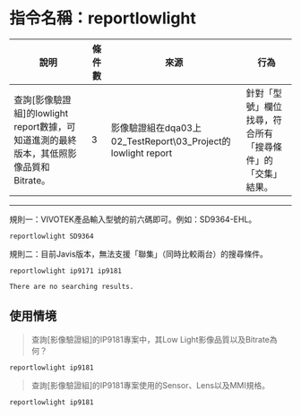# 指令名稱：reportlowlight

| 說明 | 條件數 | 來源 | 行為 |
| --- | --- | --- | --- |
| 查詢\[影像驗證組\]的lowlight report數據，可知道進測的最終版本，其低照影像品質和Bitrate。 | 3 | 影像驗證組在dqa03上02\_TestReport\03\_Project的lowlight report | 針對「型號」欄位找尋，符合所有「搜尋條件」的「交集」結果。 |

---

規則一：VIVOTEK產品輸入型號的前六碼即可。例如：SD9364-EHL。

```
reportlowlight SD9364
```

規則二：目前Javis版本，無法支援「聯集」（同時比較兩台）的搜尋條件。

```
reportlowlight ip9171 ip9181

There are no searching results.
```

## 使用情境

> 查詢\[影像驗證組\]的IP9181專案中，其Low Light影像品質以及Bitrate為何？

```
reportlowlight ip9181
```

> 查詢\[影像驗證組\]的IP9181專案使用的Sensor、Lens以及MMI規格。

```
reportlowlight ip9181
```



